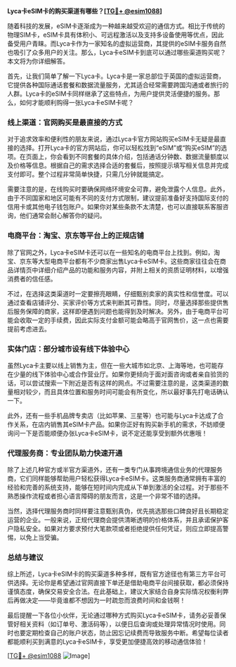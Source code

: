 **Lyca卡eSIM卡的购买渠道有哪些？[[TG💪+ @esim1088](https://t.me/s/esim1088)]**

随着科技的发展，eSIM卡逐渐成为一种越来越受欢迎的通信方式。相比于传统的物理SIM卡，eSIM卡具有体积小、可远程激活以及支持多设备使用等优点，因此备受用户青睐。而Lyca卡作为一家知名的虚拟运营商，其提供的eSIM卡服务自然也吸引了众多用户的关注。那么，Lyca卡eSIM卡到底可以通过哪些渠道购买呢？本文将为你详细解答。

首先，让我们简单了解一下Lyca卡。Lyca卡是一家总部位于英国的虚拟运营商，它提供各种国际通话套餐和数据流量服务，尤其适合经常需要跨国沟通或者旅行的人群。Lyca卡的eSIM卡同样继承了这些特点，为用户提供灵活便捷的服务。那么，如何才能顺利购得一张Lyca卡eSIM卡呢？

### **线上渠道：官网购买是最直接的方式**

对于追求效率和便利性的朋友来说，通过Lyca卡官方网站购买eSIM卡无疑是最直接的选择。打开Lyca卡的官方网站后，你可以轻松找到“eSIM”或“购买eSIM”的选项。在页面上，你会看到不同套餐的具体介绍，包括通话分钟数、数据流量额度以及价格等信息。根据自己的需求选择合适的套餐后，按照提示填写相关信息并完成支付即可。整个过程非常简单快捷，只需几分钟就能搞定。

需要注意的是，在线购买时要确保网络环境安全可靠，避免泄露个人信息。此外，由于不同国家和地区可能有不同的支付方式限制，建议提前准备好支持国际支付的信用卡或其他电子钱包账户。如果你对某些条款不太清楚，也可以直接联系客服咨询，他们通常会耐心解答你的疑问。

### **电商平台：淘宝、京东等平台上的正规店铺**

除了官网之外，Lyca卡eSIM卡还可以在一些知名的电商平台上找到。例如，淘宝、京东等大型电商平台都有不少商家出售Lyca卡eSIM卡。这些商家往往会在商品详情页中详细介绍产品的功能和服务内容，并附上相关的资质证明材料，以增强消费者的信任感。

不过，在选择这类渠道时一定要擦亮眼睛，仔细甄别卖家的真实性和信誉度。可以通过查看店铺评分、买家评价等方式来判断其可靠性。同时，尽量选择那些提供售后服务保障的商家，这样即便遇到问题也能得到及时解决。另外，由于电商平台可能会收取一定的手续费，因此实际支付金额可能会略高于官网售价，这一点也需要提前考虑进去。

### **实体门店：部分城市设有线下体验中心**

虽然Lyca卡主要以线上销售为主，但在一些大城市如北京、上海等地，也可能存在少量的线下体验中心或合作营业厅。如果你更倾向于面对面咨询或者亲自验货的话，可以尝试搜索一下附近是否有这样的网点。不过需要注意的是，这类渠道的数量相对较少，而且具体位置和服务时间可能会有所变化，所以最好事先打电话确认一下。

此外，还有一些手机品牌专卖店（比如苹果、三星等）也可能与Lyca卡达成了合作关系，在店内销售其eSIM卡产品。如果你正好有购买新手机的需求，不妨顺便询问一下是否能顺便办张Lyca卡eSIM卡，说不定还能享受到额外优惠哦！

### **代理服务商：专业团队助力快速开通**

除了上述几种官方或半官方渠道外，还有一类专门从事跨境通信业务的代理服务商，它们同样能够帮助用户轻松获得Lyca卡eSIM卡。这类服务商通常拥有丰富的经验和完善的系统支持，能够在短时间内完成从下单到激活的全过程。对于那些不熟悉操作流程或者担心语言障碍的朋友而言，这是一个非常不错的选择。

当然，选择代理服务商时同样要注意甄别真伪，优先挑选那些口碑良好且长期稳定运营的企业。一般来说，正规代理商会提供清晰透明的价格体系，并且承诺保护客户隐私安全。如果对方要求预付大笔款项或者拒绝提供任何凭证，则应立即提高警惕，以免上当受骗。

### **总结与建议**

综上所述，Lyca卡eSIM卡的购买渠道多种多样，既有官方途径也有第三方平台可供选择。无论你是希望通过官网直接下单还是借助电商平台间接获取，都必须保持谨慎态度，确保交易安全合法。在此基础上，建议大家结合自身实际情况权衡利弊后再做决定——毕竟谁都不想因为一时疏忽而浪费时间和金钱啊！

最后提醒一下各位小伙伴，无论通过哪种方式购买Lyca卡eSIM卡，请务必妥善保管好相关资料（如订单号、激活码等），以便日后查询或处理异常情况时使用。同时也要定期检查自己的账户状态，防止因忘记续费而导致服务中断。希望每位读者都能顺利买到满意的Lyca卡eSIM卡，享受更加便捷高效的移动通信体验！

[[TG💪+ @esim1088](https://t.me/s/esim1088) ![Image](https://i.postimg.cc/4NQfJmqS/Snipaste-2025-05-13-00-14-12.png)]